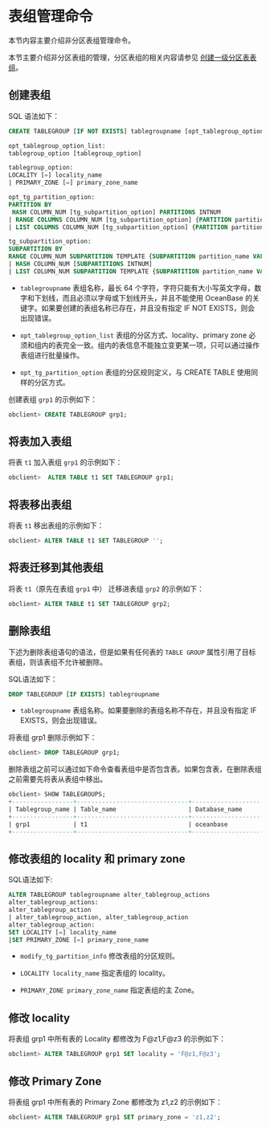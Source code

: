 表组管理命令 
===========================

本节内容主要介绍非分区表组管理命令。

本节主要介绍非分区表组的管理，分区表组的相关内容请参见 [创建一级分区表表组](../../500.distributed-storage-management/200.manage-partitions/900.create-partitioned-table-groups.md)。

创建表组 
-------------------------

SQL 语法如下：

```sql
CREATE TABLEGROUP [IF NOT EXISTS] tablegroupname [opt_tablegroup_option_list] [opt_tg_partition_option]

opt_tablegroup_option_list:
tablegroup_option [tablegroup_option]

tablegroup_option:
LOCALITY [=] locality_name
| PRIMARY_ZONE [=] primary_zone_name

opt_tg_partition_option:
PARTITION BY 
 HASH COLUMN_NUM [tg_subpartition_option] PARTITIONS INTNUM
| RANGE COLUMNS COLUMN_NUM [tg_subpartition_option] {PARTITION partition_name VALUES LESS THAN range_partition_expr, ...}
| LIST COLUMNS COLUMN_NUM [tg_subpartition_option] {PARTITION partition_name VALUES in list_partition_expr, ...}

tg_subpartition_option:
SUBPARTITION BY 
RANGE COLUMN_NUM SUBPARTITION TEMPLATE {SUBPARTITION partition_name VALUES LESS THAN range_partition_expr, ...}
| HASH COLUMN_NUM [SUBPARTITIONS INTNUM]
| LIST COLUMN_NUM SUBPARTITION TEMPLATE {SUBPARTITION partition_name VALUES in list_partition_expr, ...}
```



* `tablegroupname` 表组名称，最长 64 个字符，字符只能有大小写英文字母，数字和下划线，而且必须以字母或下划线开头，并且不能使用 OceanBase 的关键字。如果要创建的表组名称已存在，并且没有指定 IF NOT EXISTS，则会出现错误。

  

* `opt_tablegroup_option_list` 表组的分区方式、locality、primary zone 必须和组内的表完全一致。组内的表信息不能独立变更某一项，只可以通过操作表组进行批量操作。

  

* `opt_tg_partition_option` 表组的分区规则定义，与 CREATE TABLE 使用同样的分区方式。

  




创建表组 `grp1` 的示例如下：

```sql
obclient> CREATE TABLEGROUP grp1;
```





**将表加入表组** 
---------------------------

将表 `t1` 加入表组 `grp1` 的示例如下：

```sql
obclient>  ALTER TABLE t1 SET TABLEGROUP grp1;
```



将表移出表组 
---------------

将表 `t1` 移出表组的示例如下：

```sql
obclient> ALTER TABLE t1 SET TABLEGROUP '';
```



将表迁移到其他表组 
------------------

将表 `t1`（原先在表组 `grp1` 中） 迁移进表组 `grp2` 的示例如下：

```sql
obclient> ALTER TABLE t1 SET TABLEGROUP grp2;
```



删除表组 
-------------

下述为删除表组语句的语法，但是如果有任何表的 `TABLE GROUP` 属性引用了目标表组，则该表组不允许被删除。

SQL语法如下：

```sql
DROP TABLEGROUP [IF EXISTS] tablegroupname
```



* `tablegroupname` 表组名称。如果要删除的表组名称不存在，并且没有指定 IF EXISTS，则会出现错误。

  




将表组 grp1 删除示例如下：

```sql
obclient> DROP TABLEGROUP grp1;
```



删除表组之前可以通过如下命令查看表组中是否包含表。如果包含表，在删除表组之前需要先将表从表组中移出。

```sql
obclient> SHOW TABLEGROUPS;
+-----------------+-------------------------------+--------------------+
| Tablegroup_name | Table_name                    | Database_name      |
+-----------------+-------------------------------+--------------------+
| grp1            | t1                            | oceanbase          |
+-----------------+-------------------------------+--------------------+
```





修改表组的 locality 和 primary zone 
----------------------------------------------

SQL语法如下:

```sql
ALTER TABLEGROUP tablegroupname alter_tablegroup_actions
alter_tablegroup_actions:
alter_tablegroup_action
| alter_tablegroup_action, alter_tablegroup_action
alter_tablegroup_action:
SET LOCALITY [=] locality_name
|SET PRIMARY_ZONE [=] primary_zone_name
```



* `modify_tg_partition_info` 修改表组的分区规则。

  

* `LOCALITY locality_name` 指定表组的 locality。

  

* `PRIMARY_ZONE primary_zone_name` 指定表组的主 Zone。

  




修改 locality 
----------------------------

将表组 grp1 中所有表的 Locality 都修改为 F@z1,F@z3 的示例如下：

```sql
obclient> ALTER TABLEGROUP grp1 SET locality = 'F@z1,F@z3';
```



修改 Primary Zone 
------------------------

将表组 grp1 中所有表的 Primary Zone 都修改为 z1,z2 的示例如下：

```sql
obclient> ALTER TABLEGROUP grp1 SET primary_zone = 'z1,z2';
```



